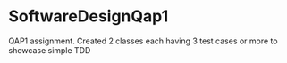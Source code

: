 # SoftwareDesignQap1
QAP1 assignment. Created 2 classes each having 3 test cases or more to showcase simple TDD
